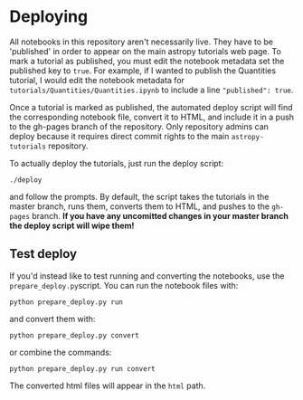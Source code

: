 Deploying
=========

All notebooks in this repository aren't necessarily live. They have to be 'published' in order to appear on the main astropy tutorials web page. To mark a tutorial as published, you must edit the notebook metadata set the published key to `true`. For example, if I wanted to publish the Quantities tutorial, I would edit the notebook metadata for `tutorials/Quantities/Quantities.ipynb` to include a line `"published": true`.

Once a tutorial is marked as published, the automated deploy script will find the corresponding notebook file, convert it to HTML, and include it in a push to the gh-pages branch of the repository. Only repository admins can deploy because it requires direct commit rights to the main `astropy-tutorials` repository.

To actually deploy the tutorials, just run the deploy script:

    ./deploy

and follow the prompts. By default, the script takes the tutorials in the master branch, runs them, converts them to HTML, and pushes to the `gh-pages` branch. __If you have any uncomitted changes in your master branch the deploy script will wipe them!__

Test deploy
-----------

If you'd instead like to test running and converting the notebooks, use the `prepare_deploy.py`script. You can run the notebook files with:

    python prepare_deploy.py run

and convert them with:

    python prepare_deploy.py convert

or combine the commands:

    python prepare_deploy.py run convert

The converted html files will appear in the `html` path.